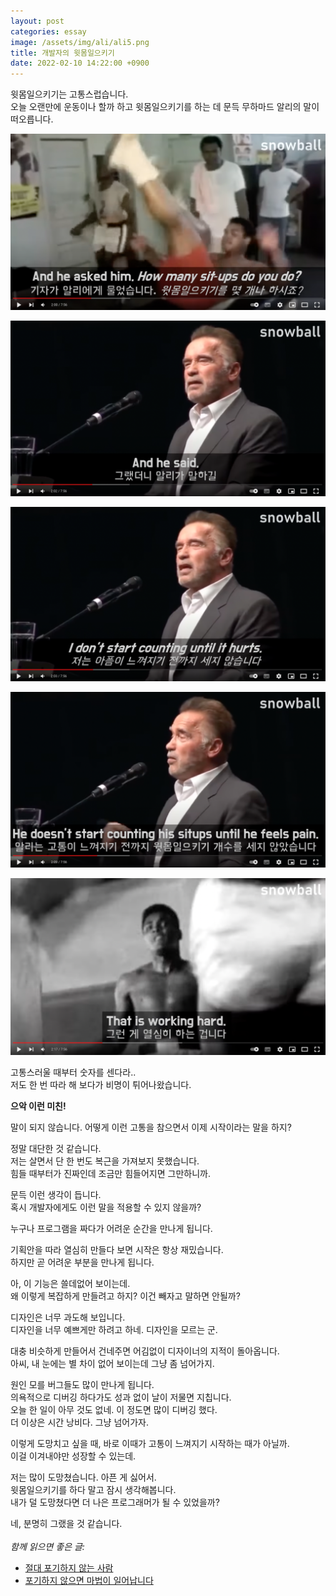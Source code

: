 ```yaml
---
layout: post
categories: essay
image: /assets/img/ali/ali5.png
title: 개발자의 윗몸일으키기
date: 2022-02-10 14:22:00 +0900
---
```


윗몸일으키기는 고통스럽습니다.  
오늘 오랜만에 운동이나 할까 하고 윗몸일으키기를 하는 데 문득 무하마드 알리의 말이 떠오릅니다.

![무하마드 알리 윗몸일으키기](/assets/img/ali/ali1.png)

![무하마드 알리 윗몸일으키기](/assets/img/ali/ali2.png)

![무하마드 알리 윗몸일으키기](/assets/img/ali/ali3.png)

![무하마드 알리 윗몸일으키기](/assets/img/ali/ali4.png)

![무하마드 알리 윗몸일으키기](/assets/img/ali/ali5.png)

고통스러울 때부터 숫자를 센다라..  
저도 한 번 따라 해 보다가 비명이 튀어나왔습니다.

**으악 이런 미친!**

말이 되지 않습니다. 어떻게 이런 고통을 참으면서 이제 시작이라는 말을 하지?

정말 대단한 것 같습니다.  
저는 살면서 단 한 번도 복근을 가져보지 못했습니다.  
힘들 때부터가 진짜인데 조금만 힘들어지면 그만하니까.

문득 이런 생각이 듭니다.  
혹시 개발자에게도 이런 말을 적용할 수 있지 않을까?

누구나 프로그램을 짜다가 어려운 순간을 만나게 됩니다.

기획안을 따라 열심히 만들다 보면 시작은 항상 재밌습니다.  
하지만 곧 어려운 부분을 만나게 됩니다.  

아, 이 기능은 쓸데없어 보이는데.  
왜 이렇게 복잡하게 만들려고 하지? 이건 빼자고 말하면 안될까?  

디자인은 너무 과도해 보입니다.  
디자인을 너무 예쁘게만 하려고 하네. 디자인을 모르는 군.

대충 비슷하게 만들어서 건네주면 어김없이 디자이너의 지적이 돌아옵니다.  
아씨, 내 눈에는 별 차이 없어 보이는데 그냥 좀 넘어가지.  

원인 모를 버그들도 많이 만나게 됩니다.  
의욕적으로 디버깅 하다가도 성과 없이 날이 저물면 지칩니다.  
오늘 한 일이 아무 것도 없네. 이 정도면 많이 디버깅 했다.  
더 이상은 시간 낭비다. 그냥 넘어가자.

이렇게 도망치고 싶을 때, 바로 이때가 고통이 느껴지기 시작하는 때가 아닐까.  
이걸 이겨내야만 성장할 수 있는데.

저는 많이 도망쳤습니다. 아픈 게 싫어서.  
윗몸일으키기를 하다 말고 잠시 생각해봅니다.  
내가 덜 도망쳤다면 더 나은 프로그래머가 될 수 있었을까?

네, 분명히 그랬을 것 같습니다.
<br>
<br>
*함께 읽으면 좋은 글:*
* [절대 포기하지 않는 사람](https://brunch.co.kr/@buildingking/47)
* [포기하지 않으면 마법이 일어납니다](https://jeho.page/essay/2021/11/23/%ED%8F%AC%EA%B8%B0%ED%95%98%EC%A7%80-%EC%95%8A%EC%9C%BC%EB%A9%B4-%EB%A7%88%EB%B2%95%EC%9D%B4-%EC%9D%BC%EC%96%B4%EB%82%A9%EB%8B%88%EB%8B%A4.html)
